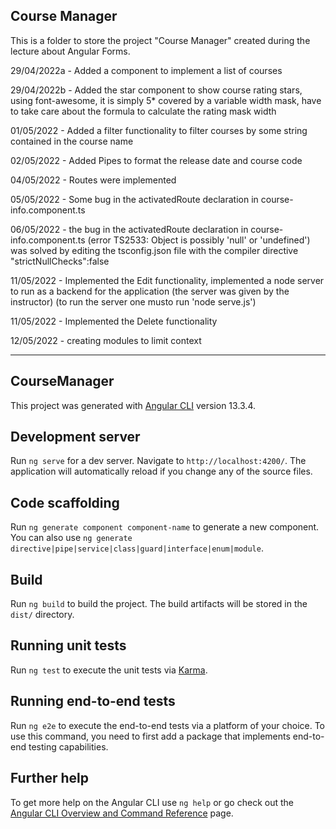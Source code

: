 ## Course Manager
This is a folder to store the project "Course Manager" created during the lecture about Angular Forms.

29/04/2022a - Added a component to implement a list of courses 

29/04/2022b - Added the star component to show course rating stars, using font-awesome, it is simply 5* covered by a variable width mask, have to take care about the formula to calculate the rating mask width

01/05/2022 - Added a filter functionality to filter courses by some string contained in the course name

02/05/2022 - Added Pipes to format the release date and course code

04/05/2022 - Routes were implemented

05/05/2022 - Some bug in the activatedRoute declaration in course-info.component.ts

06/05/2022 - the bug in the activatedRoute declaration in course-info.component.ts (error TS2533: Object is possibly 'null' or 'undefined') was solved by editing the tsconfig.json file with the compiler directive "strictNullChecks":false

11/05/2022 - Implemented the Edit functionality, implemented a node server to run as a backend for the application (the server was given by the instructor) (to run the server one musto run 'node serve.js')

11/05/2022 - Implemented the Delete functionality

12/05/2022 - creating modules to limit context

-----------------------------------------------
## CourseManager

This project was generated with [Angular CLI](https://github.com/angular/angular-cli) version 13.3.4.

## Development server

Run `ng serve` for a dev server. Navigate to `http://localhost:4200/`. The application will automatically reload if you change any of the source files.

## Code scaffolding

Run `ng generate component component-name` to generate a new component. You can also use `ng generate directive|pipe|service|class|guard|interface|enum|module`.

## Build

Run `ng build` to build the project. The build artifacts will be stored in the `dist/` directory.

## Running unit tests

Run `ng test` to execute the unit tests via [Karma](https://karma-runner.github.io).

## Running end-to-end tests

Run `ng e2e` to execute the end-to-end tests via a platform of your choice. To use this command, you need to first add a package that implements end-to-end testing capabilities.

## Further help

To get more help on the Angular CLI use `ng help` or go check out the [Angular CLI Overview and Command Reference](https://angular.io/cli) page.
